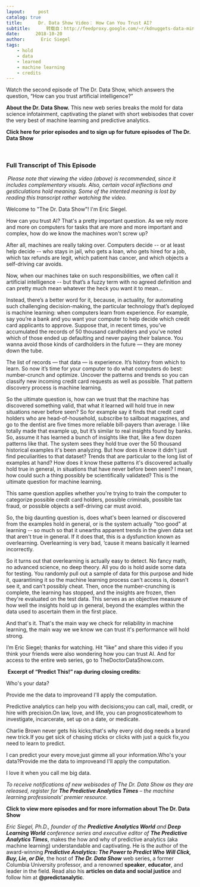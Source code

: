 ```yaml
---
layout:     post
catalog: true
title:      Dr. Data Show Video： How Can You Trust AI?
subtitle:      转载自：http://feedproxy.google.com/~r/kdnuggets-data-mining-analytics/~3/dljxDdgMF6o/dr-data-show-video-trusting-ai.html
date:      2018-10-20
author:      Eric Siegel
tags:
    - hold
    - data
    - learned
    - machine learning
    - credits
---
```


Watch the second episode of The Dr. Data Show, which answers the question, “How can you trust artificial intelligence?”


**About the Dr. Data Show.** This new web series breaks the mold for data science infotainment, captivating the planet with short webisodes that cover the very best of machine learning and predictive analytics.

**Click here for prior episodes and to sign up for future episodes of The Dr. Data Show**

 

### **Full Transcript of This Episode**

 *Please note that viewing the video (above) is recommended, since it includes complementary visuals. Also, certain vocal inflections and gesticulations hold meaning. Some of the intented meaning is lost by reading this transcript rather watching the video.*

Welcome to "The Dr. Data Show"! I'm Eric Siegel.

How can you trust AI? That's a pretty important question. As we rely more and more on computers for tasks that are more and more important and complex, how do we know the machines won't screw up?

After all, machines are really taking over. Computers decide -- or at least help decide -- who stays in jail, who gets a loan, who gets hired for a job, which tax refunds are legit, which patient has cancer, and which objects a self-driving car avoids.

Now, when our machines take on such responsibilities, we often call it artificial intelligence -- but that’s a fuzzy term with no agreed definition and can pretty much mean whatever the heck you want it to mean...

Instead, there’s a better word for it, because, in actuality, for automating such challenging decision-making, the particular technology that’s deployed is machine learning: when computers learn from experience. For example, say you’re a bank and you want your computer to help decide which credit card applicants to approve. Suppose that, in recent times, you’ve accumulated the records of 50 thousand cardholders and you've noted which of those ended up defaulting and never paying their balance. You wanna avoid those kinds of cardholders in the future — they are money down the tube. 

The list of records — that data — is experience. It’s history from which to learn. So now it’s time for your computer to do what computers do best: number-crunch and optimize. Uncover the patterns and trends so you can classify new incoming credit card requests as well as possible. That pattern discovery process is machine learning.

So the ultimate question is, how can we trust that the machine has discovered something valid, that what it learned will hold true in new situations never before seen? So for example say it finds that credit card holders who are head-of-household, subscribe to sailboat magazines, and go to the dentist are five times more reliable bill-payers than average. I like totally made that example up, but it’s similar to real insights found by banks. So, assume it has learned a bunch of insights like that, like a few dozen patterns like that. The system sees they hold true over the 50 thousand historical examples it's been analyzing. But how does it know it didn't just find peculiarities to that dataset? Trends that are particular to the long list of examples at hand? How does it know these patterns it's discovered actually hold true in general, in situations that have never before been seen? I mean, how could such a thing possibly be scientifically validated? This is the ultimate question for machine learning.

This same question applies whether you're trying to train the computer to categorize possible credit card holders, possible criminals, possible tax fraud, or possible objects a self-driving car must avoid.

So, the big daunting question is, does what's been learned or discovered from the examples hold in general, or is the system actually "too good" at learning -- so much so that it unearths apparent trends in the given data set that aren't true in general. If it does that, this is a dysfunction known as overlearning. Overlearning is very bad, ‘cause it means basically it learned incorrectly.

So it turns out that overlearning is actually easy to detect. No fancy math, no advanced science, no deep theory. All you do is hold aside some data for testing. You randomly pull out a sample of data for this purpose and hide it, quarantining it so the machine learning process can't access is, doesn't see it, and can't possibly cheat. Then, once the number-crunching is complete, the learning has stopped, and the insights are frozen, then they're evaluated on the test data. This serves as an objective measure of how well the insights hold up in general, beyond the examples within the data used to ascertain them in the first place.

And that's it. That's the main way we check for reliability in machine learning, the main way we we know we can trust it's performance will hold strong.

I’m Eric Siegel; thanks for watching. Hit “like” and share this video if you think your friends were also wondering how you can trust AI. And for access to the entire web series, go to TheDoctorDataShow.com.

 **Excerpt of ****“Predict This!” rap**** during closing credits:**

Who's your data?

Provide me the data to improveand I'll apply the computation.

Predictive analytics can help you with decisions;you can call, mail, credit, or hire with precision.On law, love, and life, you can prognosticatewhom to investigate, incarcerate, set up on a date, or medicate.

Charlie Brown never gets his kicks;that's why every old dog needs a brand new trick.If you get sick of chasing sticks or clicks with just a quick fix,you need to learn to predict.

I can predict your every move;just gimme all your information.Who's your data?Provide me the data to improveand I'll apply the computation.

I love it when you call me big data.

*To receive notifications of new webisodes of The Dr. Data Show as they are released, register for ****The Predictive Analytics Times**** – the machine learning professionals’ premier resource.*

**Click to view more episodes and for more information about The Dr. Data Show**

*Eric Siegel, Ph.D., founder of the **Predictive Analytics World** and **Deep Learning World** conference series and executive editor of **The Predictive Analytics Times***, makes the how and why of predictive analytics (aka machine learning) understandable and captivating. He is the author of the award-winning ***Predictive Analytics: The Power to Predict Who Will Click, Buy, Lie, or Die***, the host of ***The Dr. Data Show*** web series, a former Columbia University professor, and a renowned **speaker**, **educator**, and leader in the field. Read also his **articles on data and social justice** and follow him at **@predictanalytic**.
